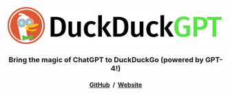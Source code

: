 <div align="center">
<br />

<a href="https://duckduckgpt.com">
<picture>
    <source media="(prefers-color-scheme: dark)" srcset="https://raw.githubusercontent.com/kudoai/duckduckgpt/main/media/images/logos/ddgpt-logo-dark-mode-697x122.png">
    <img width=707 src="https://raw.githubusercontent.com/kudoai/duckduckgpt/main/media/images/logos/ddgpt-logo-light-mode-697x122.png">
</picture>
</a>

### Bring the magic of ChatGPT to DuckDuckGo (powered by GPT-4!)

#### [GitHub](https://github.com/kudoai/duckduckgpt) &nbsp;/ &nbsp;[Website](https://duckduckgpt.com)

</div>
